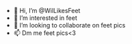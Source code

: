 - 👋 Hi, I’m @WilLikesFeet
- 👀 I’m interested in feet
- 💞️ I’m looking to collaborate on feet pics
- 📫 Dm me feet pics<3
